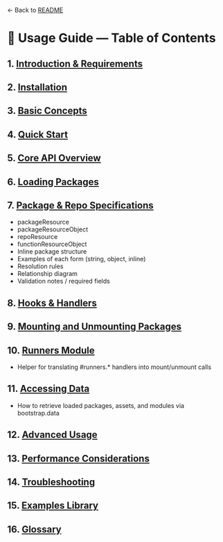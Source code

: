 ← Back to [README](../../README.md)

# 📘 Usage Guide — Table of Contents

## 1. [Introduction & Requirements](INTRODUCTION.md)

## 2. [Installation](INSTALLATION.md)

## 3. [Basic Concepts](BASIC_CONCEPTS.md)

## 4. [Quick Start](QUICK_START.md)

## 5. [Core API Overview](CORE_API_OVERVIEW.md)

## 6. [Loading Packages](LOADING_PACKAGES.md)

## 7. [Package & Repo Specifications](PACKAGE_SPECIFICATIONS.md)

* packageResource
* packageResourceObject
* repoResource
* functionResourceObject
* Inline package structure
* Examples of each form (string, object, inline)
* Resolution rules
* Relationship diagram
* Validation notes / required fields

## 8. [Hooks & Handlers](HOOKS_AND_HANDLERS.md)

## 9. [Mounting and Unmounting Packages](MOUNTING.md)

## 10. [Runners Module](RUNNERS.md)
* Helper for translating #runners.* handlers into mount/unmount calls

## 11. [Accessing Data](ACCESSING_DATA.md)
* How to retrieve loaded packages, assets, and modules via bootstrap.data

## 12. [Advanced Usage](ADVANCED_USAGE.md)

## 13. [Performance Considerations](PERFORMANCE.md)

## 14. [Troubleshooting](TROUBLESHOOTING.md)

## 15. [Examples Library](EXAMPLES_LIBRARY.md)

## 16. [Glossary](GLOSSARY.md)
